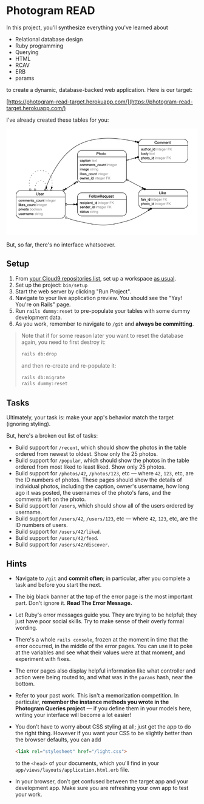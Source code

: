 # Photogram READ

In this project, you'll synthesize everything you've learned about

 - Relational database design
 - Ruby programming
 - Querying
 - HTML
 - RCAV
 - ERB
 - params

to create a dynamic, database-backed web application. Here is our target:

[https://photogram-read-target.herokuapp.com/](https://photogram-read-target.herokuapp.com/)

I've already created these tables for you:

![Domain Model](erd.png?raw=true "Domain Model")

But, so far, there's no interface whatsoever.

## Setup

 1. From [your Cloud9 repositories list](https://c9.io/account/repos), set up a workspace [as usual](https://guides.firstdraft.com/starting-on-a-project-in-cloud9).
 1. Set up the project: `bin/setup`
 1. Start the web server by clicking "Run Project".
 1. Navigate to your live application preview. You should see the "Yay! You're on Rails" page.
 1. Run `rails dummy:reset` to pre-populate your tables with some dummy development data.
 1. As you work, remember to navigate to `/git` and **always be committing**.

> Note that if for some reason later you want to reset the database again, you need to first destroy it:
>
> ```bash
> rails db:drop
> ```
>
> and then re-create and re-populate it:
>
> ```bash
> rails db:migrate
> rails dummy:reset
> ```

## Tasks

Ultimately, your task is: make your app's behavior match the target (ignoring styling).

But, here's a broken out list of tasks:

- Build support for `/recent`, which should show the photos in the table ordered from newest to oldest. Show only the 25 photos.
- Build support for `/popular`, which should show the photos in the table ordered from most liked to least liked. Show only 25 photos.
- Build support for `/photos/42`, `/photos/123`, etc — where `42`, `123`, etc, are the ID numbers of photos. These pages should show the details of individual photos, including the caption, owner's username, how long ago it was posted, the usernames of the photo's fans, and the comments left on the photo.
- Build support for `/users`, which should show all of the users ordered by username.
- Build support for `/users/42`, `/users/123`, etc — where `42`, `123`, etc, are the ID numbers of users.
- Build support for `/users/42/liked`.
- Build support for `/users/42/feed`.
- Build support for `/users/42/discover`.

## Hints

 - Navigate to `/git` and **commit often**; in particular, after you complete a task and before you start the next.
 - The big black banner at the top of the error page is the most important part. Don't ignore it. **Read The Error Message.**
 - Let Ruby's error messages guide you. They are trying to be helpful; they just have poor social skills. Try to make sense of their overly formal wording.
 - There's a whole `rails console`, frozen at the moment in time that the error occurred, in the middle of the error pages. You can use it to poke at the variables and see what their values were at that moment, and experiment with fixes.
 - The error pages also display helpful information like what controller and action were being routed to, and what was in the `params` hash, near the bottom.
 - Refer to your past work. This isn't a memorization competition. In particular, **remember the instance methods you wrote in the Photogram Queries project** — if you define them in your models here, writing your interface will become a lot easier!
 - You don’t have to worry about CSS styling at all; just get the app to do the right thing. However if you want your CSS to be slightly better than the browser defaults, you can add

    ```html
    <link rel="stylesheet" href="/light.css">
    ```

    to the `<head>` of your documents, which you'll find in your `app/views/layouts/application.html.erb` file.
 - In your browser, don’t get confused between the target app and your development app. Make sure you are refreshing your own app to test your work.
